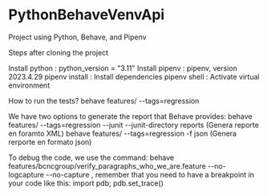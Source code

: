 # PythonBehaveVenvApi

Project using Python, Behave, and Pipenv

Steps after cloning the project

Install python : python_version = "3.11" 
Install pipenv : pipenv, version 2023.4.29 
pipenv install : Install dependencies 
pipenv shell : Activate virtual environment

How to run the tests? behave features/ --tags=regression

We have two options to generate the report that Behave provides: 
behave features/ --tags=regression --junit --junit-directory reports (Genera reporte en foramto XML) 
behave features/ --tags=regression -f json (Genera rerporte en formato json)

To debug the code, we use the command: behave features/bcncgroup/verify_paragraphs_who_we_are.feature --no-logcapture --no-capture , 
remember that you need to have a breakpoint in your code like this: import pdb; pdb.set_trace()
